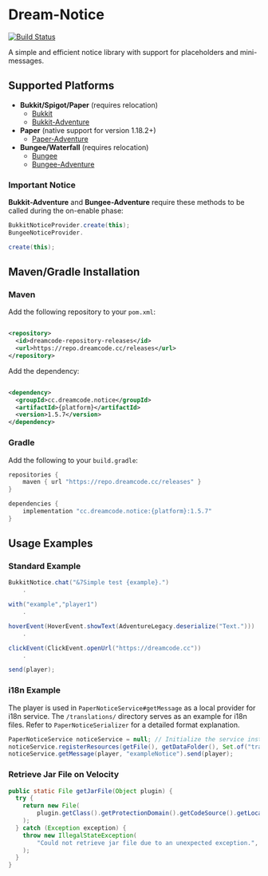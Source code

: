 # Dream-Notice

[![Build Status](https://github.com/DreamPoland/dream-notice/actions/workflows/gradle.yml/badge.svg)](https://github.com/DreamPoland/dream-notice/actions/workflows/gradle.yml)

A simple and efficient notice library with support for placeholders and mini-messages.

## Supported Platforms

- **Bukkit/Spigot/Paper** (requires relocation)
    - [Bukkit](https://github.com/DreamPoland/dream-notice/tree/master/bukkit)
    - [Bukkit-Adventure](https://github.com/DreamPoland/dream-notice/tree/master/bukkit)
- **Paper** (native support for version 1.18.2+)
    - [Paper-Adventure](https://github.com/DreamPoland/dream-notice/tree/master/paper)
- **Bungee/Waterfall** (requires relocation)
    - [Bungee](https://github.com/DreamPoland/dream-notice/tree/master/bungee)
    - [Bungee-Adventure](https://github.com/DreamPoland/dream-notice/tree/master/bungee)

### Important Notice

**Bukkit-Adventure** and **Bungee-Adventure** require these methods to be called during the
on-enable phase:

```java
BukkitNoticeProvider.create(this);
BungeeNoticeProvider.

create(this);
```

## Maven/Gradle Installation

### Maven

Add the following repository to your `pom.xml`:

```xml

<repository>
  <id>dreamcode-repository-releases</id>
  <url>https://repo.dreamcode.cc/releases</url>
</repository>
```

Add the dependency:

```xml

<dependency>
  <groupId>cc.dreamcode.notice</groupId>
  <artifactId>{platform}</artifactId>
  <version>1.5.7</version>
</dependency>
```

### Gradle

Add the following to your `build.gradle`:

```groovy
repositories {
    maven { url "https://repo.dreamcode.cc/releases" }
}

dependencies {
    implementation "cc.dreamcode.notice:{platform}:1.5.7"
}
```

## Usage Examples

### Standard Example

```java
BukkitNotice.chat("&7Simple test {example}.")
    .

with("example","player1")
    .

hoverEvent(HoverEvent.showText(AdventureLegacy.deserialize("Text.")))
    .

clickEvent(ClickEvent.openUrl("https://dreamcode.cc"))
    .

send(player);
```

### i18n Example

The player is used in `PaperNoticeService#getMessage` as a local provider for i18n service. The
`/translations/` directory serves as an example for i18n files. Refer to `PaperNoticeSerializer` for
a detailed format explanation.

```java
PaperNoticeService noticeService = null; // Initialize the service instance appropriately
noticeService.registerResources(getFile(), getDataFolder(), Set.of("translations"));
noticeService.getMessage(player, "exampleNotice").send(player);
```

### Retrieve Jar File on Velocity

```java
public static File getJarFile(Object plugin) {
  try {
    return new File(
        plugin.getClass().getProtectionDomain().getCodeSource().getLocation().toURI()
    );
  } catch (Exception exception) {
    throw new IllegalStateException(
        "Could not retrieve jar file due to an unexpected exception.", exception
    );
  }
}
```